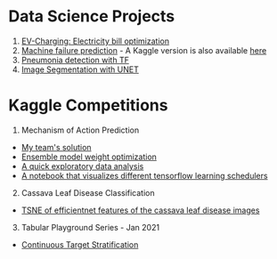 # Data Science Projects
1. [EV-Charging: Electricity bill optimization](https://github.com/tdincer/Electricity-Bill-Optimization)
2. [Machine failure prediction](https://github.com/tdincer/Machine-Failure-Prediction) - A Kaggle version is also available [here](https://www.kaggle.com/tolgadincer/pdm-with-xgboost-lightgbm-and-catboost)
3. [Pneumonia detection with TF](https://www.kaggle.com/tolgadincer/pneumonia-detection-with-tensorflow)
4. [Image Segmentation with UNET](https://github.com/tdincer/ImageSegmentation)

# Kaggle Competitions
1. Mechanism of Action Prediction
* [My team's solution](https://www.kaggle.com/c/lish-moa/discussion/200704)
* [Ensemble model weight optimization](https://www.kaggle.com/tolgadincer/ensemble-weight-optimization)
* [A quick exploratory data analysis](https://www.kaggle.com/tolgadincer/moa-eda)
* [A notebook that visualizes different tensorflow learning schedulers](https://www.kaggle.com/tolgadincer/tf-keras-learning-rate-schedulers)

2. Cassava Leaf Disease Classification
* [TSNE of efficientnet features of the cassava leaf disease images](https://www.kaggle.com/tolgadincer/cldc-tsne)

3. Tabular Playground Series - Jan 2021
* [Continuous Target Stratification](https://www.kaggle.com/tolgadincer/continuous-target-stratification)
